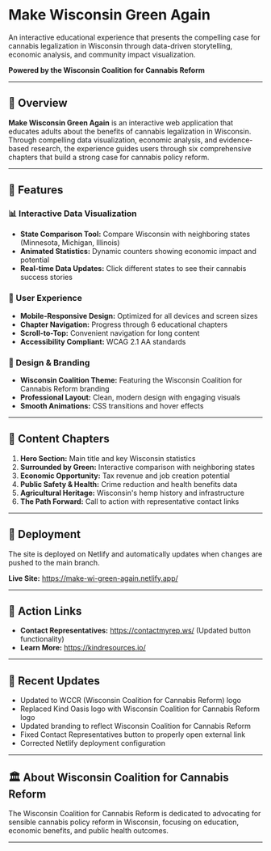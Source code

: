 # Make Wisconsin Green Again

An interactive educational experience that presents the compelling case for cannabis legalization in Wisconsin through data-driven storytelling, economic analysis, and community impact visualization.

**Powered by the Wisconsin Coalition for Cannabis Reform**

---

## 🌟 Overview

**Make Wisconsin Green Again** is an interactive web application that educates adults about the benefits of cannabis legalization in Wisconsin. Through compelling data visualization, economic analysis, and evidence-based research, the experience guides users through six comprehensive chapters that build a strong case for cannabis policy reform.

---

## 🎯 Features

### 📊 Interactive Data Visualization

- **State Comparison Tool:** Compare Wisconsin with neighboring states (Minnesota, Michigan, Illinois)
- **Animated Statistics:** Dynamic counters showing economic impact and potential
- **Real-time Data Updates:** Click different states to see their cannabis success stories

### 📱 User Experience

- **Mobile-Responsive Design:** Optimized for all devices and screen sizes
- **Chapter Navigation:** Progress through 6 educational chapters
- **Scroll-to-Top:** Convenient navigation for long content
- **Accessibility Compliant:** WCAG 2.1 AA standards

### 🎨 Design & Branding

- **Wisconsin Coalition Theme:** Featuring the Wisconsin Coalition for Cannabis Reform branding
- **Professional Layout:** Clean, modern design with engaging visuals
- **Smooth Animations:** CSS transitions and hover effects

---

## 📖 Content Chapters

1. **Hero Section:** Main title and key Wisconsin statistics
2. **Surrounded by Green:** Interactive comparison with neighboring states
3. **Economic Opportunity:** Tax revenue and job creation potential
4. **Public Safety & Health:** Crime reduction and health benefits data
5. **Agricultural Heritage:** Wisconsin's hemp history and infrastructure
6. **The Path Forward:** Call to action with representative contact links

---

## 🚀 Deployment

The site is deployed on Netlify and automatically updates when changes are pushed to the main branch.

**Live Site:** https://make-wi-green-again.netlify.app/

---

## 🔗 Action Links

- **Contact Representatives:** https://contactmyrep.ws/ (Updated button functionality)
- **Learn More:** https://kindresources.io/

---

## 📝 Recent Updates

- Updated to WCCR (Wisconsin Coalition for Cannabis Reform) logo
- Replaced Kind Oasis logo with Wisconsin Coalition for Cannabis Reform logo
- Updated branding to reflect Wisconsin Coalition for Cannabis Reform
- Fixed Contact Representatives button to properly open external link
- Corrected Netlify deployment configuration

---

## 🏛️ About Wisconsin Coalition for Cannabis Reform

The Wisconsin Coalition for Cannabis Reform is dedicated to advocating for sensible cannabis policy reform in Wisconsin, focusing on education, economic benefits, and public health outcomes.

---
